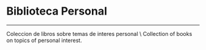 # Biblioteca Personal
---
Coleccion de libros sobre temas de interes personal \ Collection of books on topics of personal interest.

